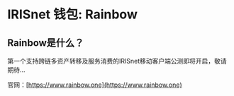 # IRISnet 钱包: Rainbow

## Rainbow是什么？

第一个支持跨链多资产转移及服务消费的IRISnet移动客户端公测即将开启，敬请期待...

官网：[https://www.rainbow.one](https://www.rainbow.one)
